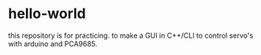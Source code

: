 # hello-world
this repository is for practicing.
to make a GUI in C++/CLI to control servo's with arduino and PCA9685.

